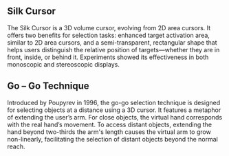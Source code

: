 ## Silk Cursor

The Silk Cursor is a 3D volume cursor, evolving from 2D area cursors. It offers two benefits for selection tasks: enhanced target activation area, similar to 2D area cursors, and a semi-transparent, rectangular shape that helps users distinguish the relative position of targets—whether they are in front, inside, or behind it. Experiments showed its effectiveness in both monoscopic and stereoscopic displays.

## Go – Go Technique

Introduced by Poupyrev in 1996, the go-go selection technique is designed for selecting objects at a distance using a 3D cursor. It features a metaphor of extending the user’s arm. For close objects, the virtual hand corresponds with the real hand’s movement. To access distant objects, extending the hand beyond two-thirds the arm's length causes the virtual arm to grow non-linearly, facilitating the selection of distant objects beyond the normal reach.